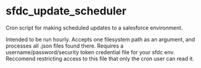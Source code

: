 # sfdc_update_scheduler
Cron script for making scheduled updates to a salesforce environment.

Intended to be run hourly. Accepts one filesystem path as an argument, and processes all .json files found there.
Requires a username/password/security token credential file for your sfdc env. Reccomend restricting access to this file that only the cron user can read it.
